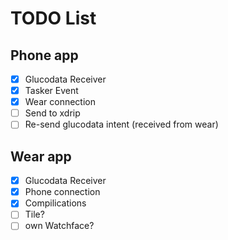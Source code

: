 # TODO List

## Phone app

- [x] Glucodata Receiver
- [x] Tasker Event
- [x] Wear connection
- [ ] Send to xdrip
- [ ] Re-send glucodata intent (received from wear)

## Wear app

- [x] Glucodata Receiver
- [x] Phone connection
- [x] Compilications
- [ ] Tile?
- [ ] own Watchface?